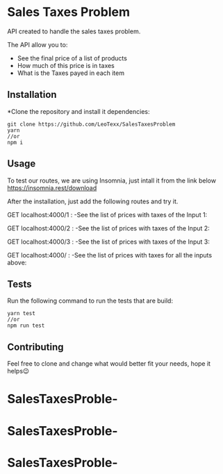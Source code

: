 # Sales Taxes Problem

API created to handle the sales taxes problem.

The API allow you to:

- See the final price of a list of products
- How much of this price is in taxes
- What is the Taxes payed in each item

## Installation

\*Clone the repository and install it dependencies:

```
git clone https://github.com/LeoTexx/SalesTaxesProblem
yarn
//or
npm i
```


## Usage

To test our routes, we are using Insomnia, just intall it from the link below
https://insomnia.rest/download

After the installation, just add the following routes and try it.

GET localhost:4000/1 :
-See the list of prices with taxes of the Input 1:

GET localhost:4000/2 :
-See the list of prices with taxes of the Input 2:

GET localhost:4000/3 :
-See the list of prices with taxes of the Input 3:

GET localhost:4000/ :
-See the list of prices with taxes for all the inputs above:

## Tests

Run the following command to run the tests that are build: 
```
yarn test
//or
npm run test
```

## Contributing

Feel free to clone and change what would better fit your needs, hope it helps😉

# SalesTaxesProble-

# SalesTaxesProble-

# SalesTaxesProble-

